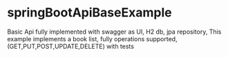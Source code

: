 # springBootApiBaseExample
Basic Api fully implemented with swagger as UI, H2 db, jpa repository, 
This example implements a book list, fully operations supported,(GET,PUT,POST,UPDATE,DELETE)
with tests
